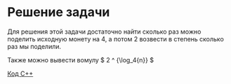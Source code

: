 <h1> Решение задачи </h1>

Для решения этой задачи достаточно найти сколько раз можно поделить исходную монету на 4, а потом 2 возвести в степень сколько раз мы поделили.

Также можно вывести вомулу $ 2 ^ {\log_4{n}} $ 

[Код С++](Solution_A.cpp)